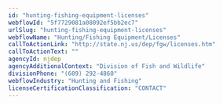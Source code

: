 ```yaml
---
id: "hunting-fishing-equipment-licenses"
webflowId: "5f7729081a08092ef5bb2ec7"
urlSlug: "hunting-fishing-equipment-licenses"
webflowName: "Hunting/Fishing Equipment/Licenses"
callToActionLink: "http://state.nj.us/dep/fgw/licenses.htm"
callToActionText: ""
agencyId: njdep
agencyAdditionalContext: "Division of Fish and Wildlife"
divisionPhone: "(609) 292-4860"
webflowIndustry: "Hunting and Fishing"
licenseCertificationClassification: "CONTACT"
---
```

